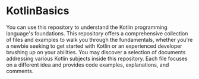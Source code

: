 # KotlinBasics
You can use this repository to understand the Kotlin programming language's foundations. This repository offers a comprehensive collection of files and examples to walk you through the fundamentals, whether you're a newbie seeking to get started with Kotlin or an experienced developer brushing up on your abilities.
You may discover a selection of documents addressing various Kotlin subjects inside this repository. Each file focuses on a different idea and provides code examples, explanations, and comments. 
